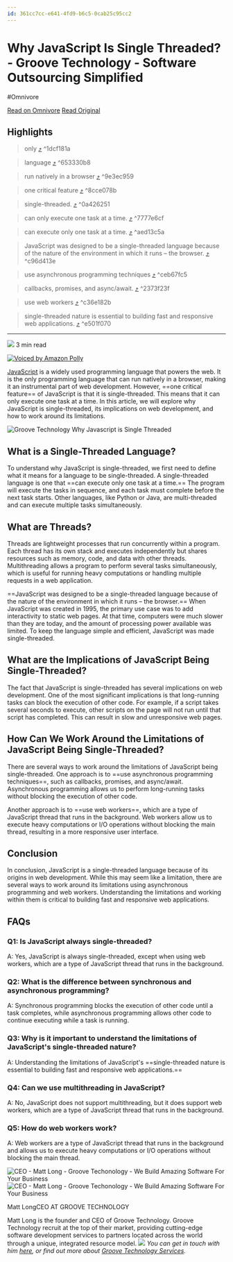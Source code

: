```yaml
---
id: 361cc7cc-e641-4fd9-b6c5-0cab25c95cc2
---
```


# Why JavaScript Is Single Threaded? - Groove Technology - Software Outsourcing Simplified
#Omnivore

[Read on Omnivore](https://omnivore.app/me/https-groovetechnology-com-blog-why-javascript-is-single-threade-19069cf8526)
[Read Original](https://groovetechnology.com/blog/why-javascript-is-single-threaded/)

## Highlights

> only [⤴️](https://omnivore.app/me/https-groovetechnology-com-blog-why-javascript-is-single-threade-19069cf8526#1dcf181a-6ed2-40f6-9e75-0e8b28c90268)  ^1dcf181a

> language [⤴️](https://omnivore.app/me/https-groovetechnology-com-blog-why-javascript-is-single-threade-19069cf8526#653330b8-a998-4e1a-807c-33cea01ffe9f)  ^653330b8

> run natively in a browser [⤴️](https://omnivore.app/me/https-groovetechnology-com-blog-why-javascript-is-single-threade-19069cf8526#9e3ec959-673b-4337-9bbf-d96aa041dd96)  ^9e3ec959

> one critical feature [⤴️](https://omnivore.app/me/https-groovetechnology-com-blog-why-javascript-is-single-threade-19069cf8526#8cce078b-5b61-4756-8934-815c7b1787b6)  ^8cce078b

> single-threaded. [⤴️](https://omnivore.app/me/https-groovetechnology-com-blog-why-javascript-is-single-threade-19069cf8526#0a426251-03ee-4cad-be19-efb58d05a5a3)  ^0a426251

> can only execute one task at a time. [⤴️](https://omnivore.app/me/https-groovetechnology-com-blog-why-javascript-is-single-threade-19069cf8526#7777e6cf-96d3-4b9b-9de2-d5c0f9c31c21)  ^7777e6cf

> can execute only one task at a time. [⤴️](https://omnivore.app/me/https-groovetechnology-com-blog-why-javascript-is-single-threade-19069cf8526#aed13c5a-f3cd-4ee1-9bd4-4c8ede731227)  ^aed13c5a

> JavaScript was designed to be a single-threaded language because of the nature of the environment in which it runs – the browser. [⤴️](https://omnivore.app/me/https-groovetechnology-com-blog-why-javascript-is-single-threade-19069cf8526#c96d413e-1d7d-4f20-bc67-50bed579f665)  ^c96d413e

> use asynchronous programming techniques [⤴️](https://omnivore.app/me/https-groovetechnology-com-blog-why-javascript-is-single-threade-19069cf8526#ceb67fc5-1f0f-4040-b52c-359e2b5df8b1)  ^ceb67fc5

> callbacks, promises, and async/await. [⤴️](https://omnivore.app/me/https-groovetechnology-com-blog-why-javascript-is-single-threade-19069cf8526#2373f23f-036e-41a5-968c-c5b736518477)  ^2373f23f

> use web workers [⤴️](https://omnivore.app/me/https-groovetechnology-com-blog-why-javascript-is-single-threade-19069cf8526#c36e182b-630b-4dc1-9ad6-e8f9c8b82764)  ^c36e182b

> single-threaded nature is essential to building fast and responsive web applications. [⤴️](https://omnivore.app/me/https-groovetechnology-com-blog-why-javascript-is-single-threade-19069cf8526#e501f070-ca03-4e24-8ab3-42968be5305f)  ^e501f070


---
![](https://proxy-prod.omnivore-image-cache.app/0x0,sFKjMPIO02sL014ZlFYb6UKPv0kFfqMuD7KIxYbge-Tk/https://groovetechnology.com/wp-content/uploads/2021/04/clock@2x-brown.png)  3 min read

[![Voiced by Amazon Polly](https://proxy-prod.omnivore-image-cache.app/100x0,s_AfUPG7_bqsVVyU_jOzwGQ9Q1RrJw93o2SggH0jG-4o/https://d12ee1u74lotna.cloudfront.net/images/Voiced_by_Amazon_Polly_EN.png)](https://aws.amazon.com/polly/)

[JavaScript](https://javascript.com/) is a widely used programming language that powers the web. It is the only programming language that can run natively in a browser, making it an instrumental part of web development. However, ==one critical feature== of JavaScript is that it is single-threaded. This means that it can only execute one task at a time. In this article, we will explore why JavaScript is single-threaded, its implications on web development, and how to work around its limitations.

![Groove Technology Why Javascript is Single Threaded](https://proxy-prod.omnivore-image-cache.app/603x301,s4El2y_McsbN-jyCoHu_ry-w7Fuyrf6jzRO2W7bmSWnM/https://cdn.groovetechnology.com/wp-content/uploads/2023/07/groove-technology-why-javascript-is-single-threaded.webp)

## What is a Single-Threaded Language?

To understand why JavaScript is single-threaded, we first need to define what it means for a language to be single-threaded. A single-threaded language is one that ==can execute only one task at a time.== The program will execute the tasks in sequence, and each task must complete before the next task starts. Other languages, like Python or Java, are multi-threaded and can execute multiple tasks simultaneously.

## What are Threads?

Threads are lightweight processes that run concurrently within a program. Each thread has its own stack and executes independently but shares resources such as memory, code, and data with other threads. Multithreading allows a program to perform several tasks simultaneously, which is useful for running heavy computations or handling multiple requests in a web application.

==JavaScript was designed to be a single-threaded language because of the nature of the environment in which it runs – the browser.== When JavaScript was created in 1995, the primary use case was to add interactivity to static web pages. At that time, computers were much slower than they are today, and the amount of processing power available was limited. To keep the language simple and efficient, JavaScript was made single-threaded.

## What are the Implications of JavaScript Being Single-Threaded?

The fact that JavaScript is single-threaded has several implications on web development. One of the most significant implications is that long-running tasks can block the execution of other code. For example, if a script takes several seconds to execute, other scripts on the page will not run until that script has completed. This can result in slow and unresponsive web pages.

## How Can We Work Around the Limitations of JavaScript Being Single-Threaded?

There are several ways to work around the limitations of JavaScript being single-threaded. One approach is to ==use asynchronous programming techniques==, such as callbacks, promises, and async/await. Asynchronous programming allows us to perform long-running tasks without blocking the execution of other code.

Another approach is to ==use web workers==, which are a type of JavaScript thread that runs in the background. Web workers allow us to execute heavy computations or I/O operations without blocking the main thread, resulting in a more responsive user interface.

## Conclusion

In conclusion, JavaScript is a single-threaded language because of its origins in web development. While this may seem like a limitation, there are several ways to work around its limitations using asynchronous programming and web workers. Understanding the limitations and working within them is critical to building fast and responsive web applications.

## FAQs

### Q1: Is JavaScript always single-threaded?

A: Yes, JavaScript is always single-threaded, except when using web workers, which are a type of JavaScript thread that runs in the background.

### Q2: What is the difference between synchronous and asynchronous programming?

A: Synchronous programming blocks the execution of other code until a task completes, while asynchronous programming allows other code to continue executing while a task is running.

### Q3: Why is it important to understand the limitations of JavaScript's single-threaded nature?

A: Understanding the limitations of JavaScript's ==single-threaded nature is essential to building fast and responsive web applications.==

### Q4: Can we use multithreading in JavaScript?

A: No, JavaScript does not support multithreading, but it does support web workers, which are a type of JavaScript thread that runs in the background.

### Q5: How do web workers work?

A: Web workers are a type of JavaScript thread that runs in the background and allows us to execute heavy computations or I/O operations without blocking the main thread.

![CEO - Matt Long - Groove Techonology - We Build Amazing Software For Your Business](https://proxy-prod.omnivore-image-cache.app/0x0,smzxH8N1jA754kgcUTebi1GZVgHuuNr0KufIKYgZfFQo/https://cdn.groovetechnology.com/wp-content/themes/zikzag/img/Matt-profile-pic-350-whiteBG-normal.jpg)![CEO - Matt Long - Groove Techonology - We Build Amazing Software For Your Business](https://proxy-prod.omnivore-image-cache.app/0x0,shLGorLsLnDLXBqhaTYZjJXuVKJeYXmQ4i9857Otm5-w/https://cdn.groovetechnology.com/wp-content/themes/zikzag/img/Matt-profile-pic-350-blueBG-normal.jpg) 

Matt LongCEO AT GROOVE TECHNOLOGY

Matt Long is the founder and CEO of Groove Technology. Groove Technology recruit at the top of their market, providing cutting-edge software development services to partners located across the world through a unique, integrated resource model. ![](https://proxy-prod.omnivore-image-cache.app/0x0,sFusi2iKjjFdyUkBSrow_HknHKSusMfTWMDFWlmvtrNk/https://cdn.groovetechnology.com/wp-content/themes/zikzag/img/quote.png) _You can get in touch with him [here](https://groovetechnology.com/contact-us/ "Contact Us"), or find out more about [Groove Technology Services](https://groovetechnology.com/software-development-services "Groove Technology")._
